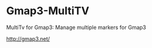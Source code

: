 Gmap3-MultiTV
=============
MultiTv for Gmap3: Manage multiple markers for Gmap3

http://gmap3.net/
